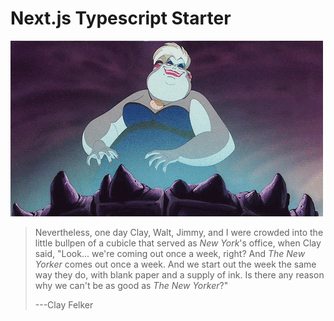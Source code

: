 # Next.js Typescript Starter
![](mascot.gif)
> Nevertheless, one day Clay, Walt, Jimmy, and I were crowded into the little bullpen of a cubicle that served as _New York_'s office, when Clay said, "Look... we're coming out once a week, right? And _The New Yorker_ comes out once a week. And we start out the week the same way they do, with blank paper and a supply of ink. Is there any reason why we can't be as good as _The New Yorker_?"
>
> ---Clay Felker
